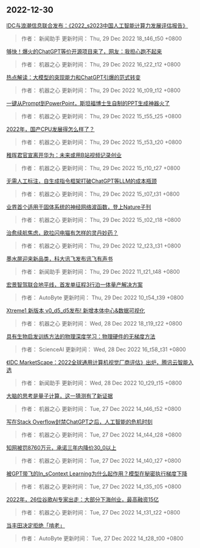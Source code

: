 
## 2022-12-30

 [IDC与浪潮信息联合发布：《2022_s2023中国人工智能计算力发展评估报告》](https://www.jiqizhixin.com/articles/2022-12-29-12)

> 作者： 新闻助手  更新时间： Thu, 29 Dec 2022 18_t46_t50 +0800

 [够快！爆火的ChatGPT等价开源项目来了，网友：我担心跑不起来](https://www.jiqizhixin.com/articles/2022-12-29-11)

> 作者： 机器之心  更新时间： Thu, 29 Dec 2022 16_t22_t12 +0800

 [热点解读：大模型的突现能力和ChatGPT引爆的范式转变](https://www.jiqizhixin.com/articles/2022-12-29-10)

> 作者： 机器之心  更新时间： Thu, 29 Dec 2022 16_t09_t12 +0800

 [一键从Prompt到PowerPoint，斯坦福博士生自制的PPT生成神器火了](https://www.jiqizhixin.com/articles/2022-12-29-9)

> 作者： 机器之心  更新时间： Thu, 29 Dec 2022 15_t55_t25 +0800

 [2022年，国产CPU发展得怎么样了？](https://www.jiqizhixin.com/articles/2022-12-29-8)

> 作者： 机器之心  更新时间： Thu, 29 Dec 2022 15_t53_t20 +0800

 [稚晖君官宣离开华为：未来或用B站视频记录创业](https://www.jiqizhixin.com/articles/2022-12-29-7)

> 作者： 机器之心  更新时间： Thu, 29 Dec 2022 15_t10_t27 +0800

 [无需人工标注，自生成指令框架打破ChatGPT等LLM的成本瓶颈](https://www.jiqizhixin.com/articles/2022-12-29-6)

> 作者： 机器之心  更新时间： Thu, 29 Dec 2022 15_t07_t31 +0800

 [业界首个适用于固体系统的神经网络波函数，登上Nature子刊](https://www.jiqizhixin.com/articles/2022-12-29-5)

> 作者： 机器之心  更新时间： Thu, 29 Dec 2022 15_t02_t18 +0800

 [治愈续航焦虑，欧拉闪电猫有怎样的灵丹妙药？](https://www.jiqizhixin.com/articles/2022-12-29-3)

> 作者： 机器之心  更新时间： Thu, 29 Dec 2022 12_t23_t31 +0800

 [墨水屏迎来新品类，科大讯飞发布讯飞有声书](https://www.jiqizhixin.com/articles/2022-12-29-2)

> 作者： 新闻助手  更新时间： Thu, 29 Dec 2022 11_t21_t48 +0800

 [宏景智驾联合地平线，首发单征程3行泊一体量产解决方案](https://www.jiqizhixin.com/articles/2022-12-29)

> 作者： AutoByte  更新时间： Thu, 29 Dec 2022 10_t54_t39 +0800

 [Xtreme1 新版本 v0_d5_d5发布! 新增本体中心&数据可视化](https://www.jiqizhixin.com/articles/2022-12-28-4)

> 作者： 机器之心  更新时间： Wed, 28 Dec 2022 18_t19_t22 +0800

 [具有生物启发训练方法的物理深度学习：物理硬件的无梯度方法](https://www.jiqizhixin.com/articles/2022-12-28-3)

> 作者： ScienceAI  更新时间： Wed, 28 Dec 2022 16_t58_t31 +0800

 [《IDC MarketScape：2022全球通用计算机视觉厂商评估》出炉，腾讯云智能入选](https://www.jiqizhixin.com/articles/2022-12-28)

> 作者： 新闻助手  更新时间： Wed, 28 Dec 2022 10_t29_t15 +0800

 [大脑的思考是量子计算，这一猜测有了新证据](https://www.jiqizhixin.com/articles/2022-12-27-5)

> 作者： 机器之心  更新时间： Tue, 27 Dec 2022 14_t46_t52 +0800

 [写在Stack Overflow封禁ChatGPT之后，人工智能的危机时刻](https://www.jiqizhixin.com/articles/2022-12-27-4)

> 作者： 机器之心  更新时间： Tue, 27 Dec 2022 14_t44_t28 +0800

 [知网被罚8760万元，承诺三年内降价30_0以上](https://www.jiqizhixin.com/articles/2022-12-27-3)

> 作者： 机器之心  更新时间： Tue, 27 Dec 2022 14_t40_t27 +0800

 [被GPT带飞的In_sContext Learning为什么起作用？模型在秘密执行梯度下降](https://www.jiqizhixin.com/articles/2022-12-27-2)

> 作者： 机器之心  更新时间： Tue, 27 Dec 2022 14_t35_t05 +0800

 [2022年，26位谷歌AI专家出走：大部分下海创业，最高融资15亿](https://www.jiqizhixin.com/articles/2022-12-27)

> 作者： 机器之心  更新时间： Tue, 27 Dec 2022 14_t31_t22 +0800

 [当丰田决定拒绝「啃老」](https://www.jiqizhixin.com/articles/2022-12-27-6)

> 作者： AutoByte  更新时间： Tue, 27 Dec 2022 14_t28_t00 +0800
